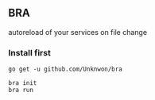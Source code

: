 ## BRA

autoreload of your services on file change

### Install first

```
go get -u github.com/Unknwon/bra

bra init
bra run
```
